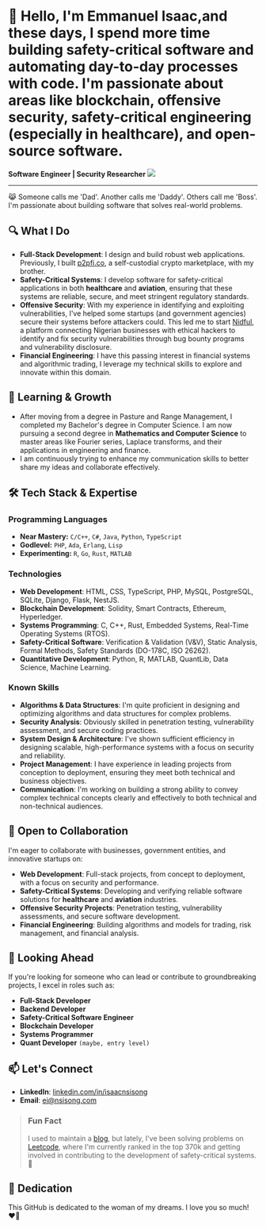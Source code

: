 # 👋 Hello, I'm Emmanuel Isaac,and these days, I spend more time building safety-critical software and automating day-to-day processes with code. I'm passionate about areas like blockchain, offensive security, safety-critical engineering (especially in healthcare), and open-source software.

**Software Engineer | Security Researcher**     ![](https://komarev.com/ghpvc/?username=1cbyc&color=blueviolet)

---

😹 Someone calls me 'Dad'. Another calls me 'Daddy'. Others call me 'Boss'. I'm passionate about building software that solves real-world problems.

## 🔍 What I Do
- **Full-Stack Development**: I design and build robust web applications. Previously, I built [p2pfi.co](https://alpha.p2pfi.co), a self-custodial crypto marketplace, with my brother.
- **Safety-Critical Systems**: I develop software for safety-critical applications in both **healthcare** and **aviation**, ensuring that these systems are reliable, secure, and meet stringent regulatory standards.
- **Offensive Security**: With my experience in identifying and exploiting vulnerabilities, I've helped some startups (and government agencies) secure their systems before attackers could. This led me to start [Nidful](https://nidful.com), a platform connecting Nigerian businesses with ethical hackers to identify and fix security vulnerabilities through bug bounty programs and vulnerability disclosure.
- **Financial Engineering**: I have this passing interest in financial systems and algorithmic trading, I leverage my technical skills to explore and innovate within this domain.

## 🌱 Learning & Growth
- After moving from a degree in Pasture and Range Management, I completed my Bachelor's degree in Computer Science. I am now pursuing a second degree in **Mathematics and Computer Science** to master areas like Fourier series, Laplace transforms, and their applications in engineering and finance.
- I am continuously trying to enhance my communication skills to better share my ideas and collaborate effectively.

## 🛠 Tech Stack & Expertise

### Programming Languages
- **Near Mastery:** `C/C++`, `C#`, `Java`, `Python`, `TypeScript`
- **Godlevel:** `PHP`, `Ada`, `Erlang`, `Lisp`
- **Experimenting:** `R`, `Go`, `Rust`, `MATLAB`

### Technologies
- **Web Development**: HTML, CSS, TypeScript, PHP, MySQL, PostgreSQL, SQLite, Django, Flask, NestJS.
- **Blockchain Development**: Solidity, Smart Contracts, Ethereum, Hyperledger.
- **Systems Programming**: C, C++, Rust, Embedded Systems, Real-Time Operating Systems (RTOS).
- **Safety-Critical Software**: Verification & Validation (V&V), Static Analysis, Formal Methods, Safety Standards (DO-178C, ISO 26262).
- **Quantitative Development**: Python, R, MATLAB, QuantLib, Data Science, Machine Learning.

### Known Skills
- **Algorithms & Data Structures**: I'm quite proficient in designing and optimizing algorithms and data structures for complex problems.
- **Security Analysis**: Obviously skilled in penetration testing, vulnerability assessment, and secure coding practices.
- **System Design & Architecture**: I've shown sufficient efficiency in designing scalable, high-performance systems with a focus on security and reliability.
- **Project Management**: I have experience in leading projects from conception to deployment, ensuring they meet both technical and business objectives.
- **Communication**: I'm working on building a strong ability to convey complex technical concepts clearly and effectively to both technical and non-technical audiences.

## 💼 Open to Collaboration
I'm eager to collaborate with businesses, government entities, and innovative startups on:
- **Web Development**: Full-stack projects, from concept to deployment, with a focus on security and performance.
- **Safety-Critical Systems**: Developing and verifying reliable software solutions for **healthcare** and **aviation** industries.
- **Offensive Security Projects**: Penetration testing, vulnerability assessments, and secure software development.
- **Financial Engineering**: Building algorithms and models for trading, risk management, and financial analysis.

## 🔭 Looking Ahead
If you're looking for someone who can lead or contribute to groundbreaking projects, I excel in roles such as:
- **Full-Stack Developer**
- **Backend Developer**
- **Safety-Critical Software Engineer**
- **Blockchain Developer**
- **Systems Programmer**
- **Quant Developer** `(maybe, entry level)`

## 📫 Let's Connect
- **LinkedIn**: [linkedin.com/in/isaacnsisong](https://linkedin.com/in/isaacnsisong)
- **Email**: [ei@nsisong.com](mailto:ei@nsisong.com)

> ### Fun Fact
> I used to maintain a [blog](https://ei.nsisong.com), but lately, I've been solving problems on [Leetcode](https://leetcode.com/u/1cbyc/), where I'm currently ranked in the top 370k and getting involved in contributing to the development of safety-critical systems. 🥋

## 💖 Dedication
This GitHub is dedicated to the woman of my dreams. I love you so much! ❤️🌹
